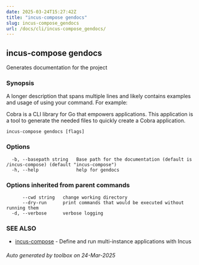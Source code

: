 ```yaml
---
date: 2025-03-24T15:27:42Z
title: "incus-compose gendocs"
slug: incus-compose_gendocs
url: /docs/cli/incus-compose_gendocs/
---
```

## incus-compose gendocs

Generates documentation for the project

### Synopsis

A longer description that spans multiple lines and likely contains examples
and usage of using your command. For example:

Cobra is a CLI library for Go that empowers applications.
This application is a tool to generate the needed files
to quickly create a Cobra application.

```
incus-compose gendocs [flags]
```

### Options

```
  -b, --basepath string   Base path for the documentation (default is /incus-compose) (default "incus-compose")
  -h, --help              help for gendocs
```

### Options inherited from parent commands

```
      --cwd string   change working directory
      --dry-run      print commands that would be executed without running them
  -d, --verbose      verbose logging
```

### SEE ALSO

* [incus-compose](incus-compose/docs/cli/incus-compose/)	 - Define and run multi-instance applications with Incus

###### Auto generated by toolbox on 24-Mar-2025
